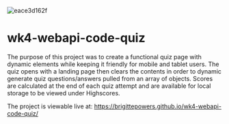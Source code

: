 ![eace3d162f](https://user-images.githubusercontent.com/86506686/130337738-65357852-40be-4bae-8863-938958f96477.png)
# wk4-webapi-code-quiz

The purpose of this project was to create a functional quiz page with dynamic elements while keeping it friendly for mobile and tablet users. The quiz opens with a landing page then clears the contents in order to dynamic generate quiz questions/answers pulled from an array of objects. Scores are calculated at the end of each quiz attempt and are available for local storage to be viewed under Highscores. 

The project is viewable live at: https://brigittepowers.github.io/wk4-webapi-code-quiz/
